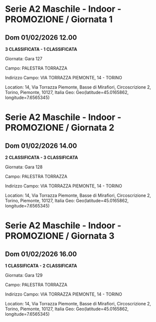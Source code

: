 

# Serie A2 Maschile - Indoor  - PROMOZIONE / Giornata 1

## Dom 01/02/2026 12.00

<strong>3 CLASSIFICATA - 1 CLASSIFICATA</strong>

Giornata: Gara 127

Campo: PALESTRA TORRAZZA 

Indirizzo Campo:  VIA TORRAZZA PIEMONTE, 14 - TORINO

Location: 14, Via Torrazza Piemonte, Basse di Mirafiori, Circoscrizione 2, Torino, Piemonte, 10127, Italia
Geo: Geo(latitude=45.0165862, longitude=7.6565345)



# Serie A2 Maschile - Indoor  - PROMOZIONE / Giornata 2

## Dom 01/02/2026 14.00

<strong>2 CLASSIFICATA - 3 CLASSIFICATA</strong>

Giornata: Gara 128

Campo: PALESTRA TORRAZZA 

Indirizzo Campo:  VIA TORRAZZA PIEMONTE, 14 - TORINO

Location: 14, Via Torrazza Piemonte, Basse di Mirafiori, Circoscrizione 2, Torino, Piemonte, 10127, Italia
Geo: Geo(latitude=45.0165862, longitude=7.6565345)



# Serie A2 Maschile - Indoor  - PROMOZIONE / Giornata 3

## Dom 01/02/2026 16.00

<strong>1 CLASSIFICATA - 2 CLASSIFICATA</strong>

Giornata: Gara 129

Campo: PALESTRA TORRAZZA 

Indirizzo Campo:  VIA TORRAZZA PIEMONTE, 14 - TORINO

Location: 14, Via Torrazza Piemonte, Basse di Mirafiori, Circoscrizione 2, Torino, Piemonte, 10127, Italia
Geo: Geo(latitude=45.0165862, longitude=7.6565345)

